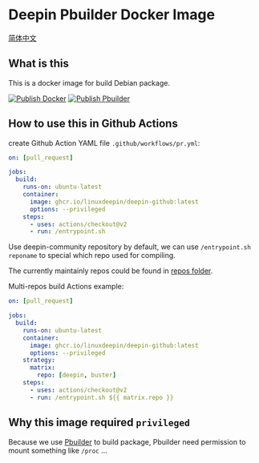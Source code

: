 # Deepin Pbuilder Docker Image

[简体中文](./README_zh.md)

## What is this

This is a docker image for build Debian package.

[![Publish Docker](https://github.com/linuxdeepin/deepin-github/actions/workflows/release-docker.yml/badge.svg)](https://github.com/linuxdeepin/deepin-github/actions/workflows/release-docker.yml)
[![Publish Pbuilder](https://github.com/linuxdeepin/deepin-github/actions/workflows/release-pbuilder.yml/badge.svg)](https://github.com/linuxdeepin/deepin-github/actions/workflows/release-pbuilder.yml)

## How to use this in Github Actions

create Github Action YAML file `.github/workflows/pr.yml`:

``` yaml
on: [pull_request]

jobs:
  build:
    runs-on: ubuntu-latest
    container:
      image: ghcr.io/linuxdeepin/deepin-github:latest
      options: --privileged
    steps:
      - uses: actions/checkout@v2
      - run: /entrypoint.sh
```

Use deepin-community repository by default, we can use `/entrypoint.sh reponame` to special which repo used for compiling.

The currently maintainly repos could be found in [repos folder](./repos).


Multi-repos build Actions example:

``` yaml
on: [pull_request]

jobs:
  build:
    runs-on: ubuntu-latest
    container:
      image: ghcr.io/linuxdeepin/deepin-github:latest
      options: --privileged
    strategy:
      matrix:
        repo: [deepin, buster]
    steps:
      - uses: actions/checkout@v2
      - run: /entrypoint.sh ${{ matrix.repo }}
```


## Why this image required `privileged`

Because we use [Pbuilder](https://pbuilder-team.pages.debian.net/pbuilder) to build package, Pbuilder need permission to mount something like `/proc` ...
